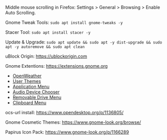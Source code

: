 Middle mouse scrolling in Firefox: Settings > General > Browsing > Enable Auto Scrolling.


Gnome Tweak Tools: `sudo apt install gnome-tweaks -y`

Stacer Tool: `sudo apt install stacer -y` 

Update & Upgrade: `sudo apt update && sudo apt -y dist-upgrade && sudo apt -y autoremove && sudo apt clean`   

uBlock Origin: https://ublockorigin.com

Gnome Extentions: https://extensions.gnome.org
  - [OpenWeather](https://extensions.gnome.org/extension/750/openweather/)
  - [User Themes](https://extensions.gnome.org/extension/19/user-themes/)
  - [Application Menu](https://extensions.gnome.org/extension/6/applications-menu/)
  - [Audio Device Chooser](https://extensions.gnome.org/extension/906/sound-output-device-chooser/)
  - [Removable Drive Menu](https://extensions.gnome.org/extension/7/removable-drive-menu/)
  - [Clipboard Menu](https://extensions.gnome.org/extension/779/clipboard-indicator/)

ocs-url install: https://www.opendesktop.org/p/1136805/

Gnome Cosmetic Themes: https://www.gnome-look.org/browse/

Papirus Icon Pack: https://www.gnome-look.org/p/1166289
